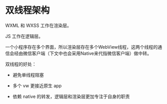 # 双线程架构

WXML 和 WXSS 工作在渲染层。

JS 工作在逻辑层。

一个小程序存在多个界面，所以渲染层存在多个WebView线程，这两个线程的通信会经由微信客户端（下文中也会采用Native来代指微信客户端）做中转。

双线程的好处：

- 避免单线程阻塞

- 多个 vw 更接近原生 app

- 依赖 native 的转发，逻辑层和渲染层更加专注于自身的职责